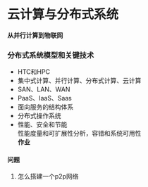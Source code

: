 # 云计算与分布式系统  
**从并行计算到物联网**  

### 分布式系统模型和关键技术  
* HTC和HPC  
* 集中式计算、并行计算、分布式计算、云计算  
* SAN、LAN、WAN 
* PaaS、IaaS、Saas  
* 面向服务的结构体系  
* 分布式操作系统  
* 性能、安全和节能  
性能度量和可扩展性分析，容错和系统可用性  
**作业**



#### 问题  
1. 怎么搭建一个p2p网络  
